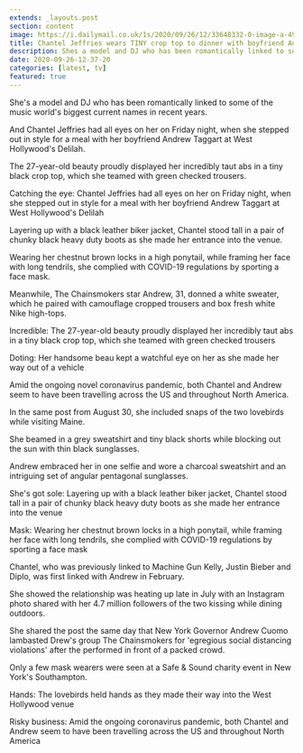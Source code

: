 ```yaml
---
extends: _layouts.post
section: content
image: https://i.dailymail.co.uk/1s/2020/09/26/12/33648332-0-image-a-49_1601119968365.jpg 
title: Chantel Jeffries wears TINY crop top to dinner with boyfriend Andrew Taggart 
description: Shes a model and DJ who has been romantically linked to some of the music worlds biggest current names in recent years. 
date: 2020-09-26-12-37-20 
categories: [latest, tv] 
featured: true 
--- 
```

She's a model and DJ who has been romantically linked to some of the music world's biggest current names in recent years.

And Chantel Jeffries had all eyes on her on Friday night, when she stepped out in style for a meal with her boyfriend Andrew Taggart at West Hollywood's Delilah.

The 27-year-old beauty proudly displayed her incredibly taut abs in a tiny black crop top, which she teamed with green checked trousers.

Catching the eye: Chantel Jeffries had all eyes on her on Friday night, when she stepped out in style for a meal with her boyfriend Andrew Taggart at West Hollywood's Delilah

Layering up with a black leather biker jacket, Chantel stood tall in a pair of chunky black heavy duty boots as she made her entrance into the venue.

Wearing her chestnut brown locks in a high ponytail, while framing her face with long tendrils, she complied with COVID-19 regulations by sporting a face mask.

Meanwhile, The Chainsmokers star Andrew, 31, donned a white sweater, which he paired with camouflage cropped trousers and box fresh white Nike high-tops.

Incredible: The 27-year-old beauty proudly displayed her incredibly taut abs in a tiny black crop top, which she teamed with green checked trousers

Doting: Her handsome beau kept a watchful eye on her as she made her way out of a vehicle

Amid the ongoing novel coronavirus pandemic, both Chantel and Andrew seem to have been travelling across the US and throughout North America.

In the same post from August 30, she included snaps of the two lovebirds while visiting Maine.

She beamed in a grey sweatshirt and tiny black shorts while blocking out the sun with thin black sunglasses.

Andrew embraced her in one selfie and wore a charcoal sweatshirt and an intriguing set of angular pentagonal sunglasses.

She's got sole: Layering up with a black leather biker jacket, Chantel stood tall in a pair of chunky black heavy duty boots as she made her entrance into the venue

Mask: Wearing her chestnut brown locks in a high ponytail, while framing her face with long tendrils, she complied with COVID-19 regulations by sporting a face mask

Chantel, who was previously linked to Machine Gun Kelly, Justin Bieber and Diplo, was first linked with Andrew in February.

She showed the relationship was heating up late in July with an Instagram photo shared with her 4.7 million followers of the two kissing while dining outdoors.

She shared the post the same day that New York Governor Andrew Cuomo lambasted Drew's group The Chainsmokers for 'egregious social distancing violations' after the performed in front of a packed crowd.

Only a few mask wearers were seen at a Safe & Sound charity event in New York's Southampton.

Hands: The lovebirds held hands as they made their way into the West Hollywood venue

Risky business: Amid the ongoing coronavirus pandemic, both Chantel and Andrew seem to have been travelling across the US and throughout North America

